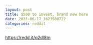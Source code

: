 ```yaml
--- 
layout: post 
title: $500 to invest, brand new here 
date: 2021-06-17 1623980722 
categories: reddit 
--- 
```

https://redd.it/o2dl8m